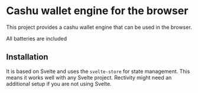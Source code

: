 # Cashu wallet engine for the browser

This project provides a cashu wallet engine that can be used in the browser.

All batteries are included

## Installation

It is based on Svelte and uses the `svelte-store` for state management. This means it works well with any Svelte project. Rectivity might need an additional setup if you are not using Svelte.

